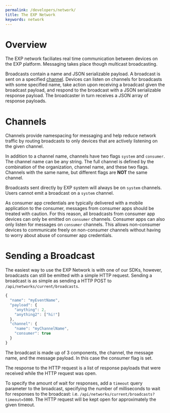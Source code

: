 ```yaml
---
permalink: /developers/network/
title: The EXP Network
keywords: network
---
```


# Overview

The EXP network faciliates real time communication between devices on the EXP platform. Messaging takes place though multicast broadcasting.

Broadcasts contain a name and JSON serializable payload. A broadcast is sent on a specified [channel](#channels). Devices can listen on channels for broadcasts with some specified name, take action upon receiving a broadcast given the broadcast payload, and respond to the broadcast with a JSON serializable response payload. The broadcaster in turn receives a JSON array of response payloads.


# Channels

Channels provide namespacing for messaging and help reduce network traffic by routing broadcasts to only devices that are actively listening on the given channel.

In addition to a channel name, channels have two flags `system` and `consumer`. The channel name can be any string. The full channel is defined by the combination of the organization, channel name, and these two flags. Channels with the same name, but different flags are **NOT** the same channel.

Broadcasts sent directly by EXP system will always be on `system` channels. Users cannot emit a broadcast on a `system` channel.

As consumer app credentials are typically delivered with a mobile application to the consumer, messages from consumer apps should be treated with caution. For this reason, all broadcasts from consumer app devices can only be emitted on `consumer` channels. Consumer apps can also only listen for messages on `consumer` channels. This allows non-consumer devices to communicate freely on non-consumer channels without having to worry about abuse of consumer app credentials.


# Sending a Broadcast

The easiest way to use the EXP Network is with one of our SDKs, however, broadcasts can still be emitted with a simple HTTP request. Sending a broadcast is as simple as sending a HTTP POST to `/api/networks/current/broadcasts`.

```javascript
{
  "name": "myEventName",
  "payload": {
    "anything": 2,
    "anything2": ["hi!"]
  },
  "channel": {
    "name": "myChannelName",
    "consumer": true
  }
}
```

The broadcast is made up of 3 components, the channel, the message name, and the message payload. In this case the consumer flag is set.

The response to the HTTP request is a list of response payloads that were received while the HTTP request was open.

To specify the amount of wait for responses, add a `timeout` query parameter to the broadcast, specifying the number of milliseconds to wait for responses to the broadcast: i.e. `/api/networks/current/broadcasts?timeout=5000`. The HTTP request will be kept open for approximately the given timeout.